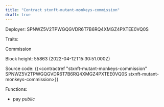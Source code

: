 ```yaml
---
title: "Contract stxnft-mutant-monkeys-commission"
draft: true
---
```

Deployer: SPNWZ5V2TPWGQGVDR6T7B6RQ4XMGZ4PXTEE0VQ0S

Traits:
 
Commission


Block height: 55863 (2022-04-12T15:30:51.000Z)

Source code: {{<contractref "stxnft-mutant-monkeys-commission" SPNWZ5V2TPWGQGVDR6T7B6RQ4XMGZ4PXTEE0VQ0S stxnft-mutant-monkeys-commission>}}

Functions:

* pay _public_
